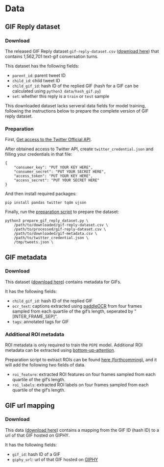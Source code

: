 # Data

## GIF Reply dataset
### Download
The released GIF Reply dataset `gif-reply-dataset.csv` ([download here](TODO)) that contains 1,562,701 text-gif conversation turns.

This dataset has the following fields:
- `parent_id`: parent tweet ID
- `child_id`: child tweet ID
- `child_gif_id`: hash ID of the replied GIF (hash for a GIF can be calculated using `python3 data/hash_gif.py`)
- `set`: whether this reply is a `train` or `test` sample

This downloaded dataset lacks serveral data fields for model training, following the instructions below to prepare the complete version of GIF reply dataset.
### Preparation
First, [Get access to the Twitter Official API](https://developer.twitter.com/en/docs/twitter-api/getting-started/getting-access-to-the-twitter-api).

After obtained access to Twitter API, create `twitter_credential.json` and filling your credentials in that file:
```
{
	"consumer_key": "PUT YOUR KEY HERE",
	"consumer_secret": "PUT YOUR SECRET HERE",
	"access_token": "PUT YOUR KEY HERE",
	"access_secret": "PUT YOUR SECRET HERE"
}
```

And then install required packages:
```
pip install pandas twitter tqdm ujson
```

Finally, run the [preparation script](prepare_gif_reply_dataset.py) to prepare the dataset:
```
python3 prepare_gif_reply_dataset.py \
    /path/to/downloaded/gif-reply-dataset.csv \
    /path/to/processed/gif-reply-dataset.csv \
    /path/to/downloaded/gif-metadata.csv \
    /path/to/twitter_credential.json \
    /tmp/tweets.json \
```

## GIF metadata
### Download
This dataset ([download here](TODO)) contains metadata for GIFs.

It has the following fields:
- `child_gif_id`: hash ID of the replied GIF
- `ocr_text`: captions extracted using [paddleOCR](https://github.com/PaddlePaddle/PaddleOCR) from four frames sampled from each quartile of the gif’s length, seperated by "[INTER_FRAME_SEP]". 
- `tags`: annotated tags for GIF

### Additional ROI metadata
ROI metadata is only required to train the `PEPE` model. 
Additional ROI metadata can be extracted using [bottom-up-attention](https://github.com/airsplay/py-bottom-up-attention).

Preparation script to extract ROIs can be found [here (forthcomming)](TODO), and it will add the following two fields of data.
- `roi_feature`: extracted ROI features on four frames sampled from each quartile of the gif’s length.
- `roi_labels`: extracted ROI labels on four frames sampled from each quartile of the gif’s length.


## GIF url mapping
### Download
This data ([download here](TODO)) contains a mapping from the GIF ID (hash ID) to a url of that GIF hosted on GIPHY.

It has the following fields:
- `gif_id`: hash ID of a GIF
- `giphy_url`: url of that GIF hosted on [GIPHY](https://giphy.com/)
